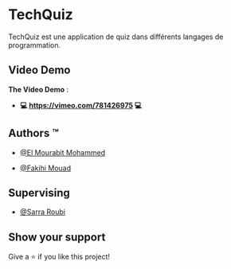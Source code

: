 # TechQuiz
TechQuiz est une application de quiz dans différents langages de programmation.
## Video Demo
**The Video Demo** :

- **💻 https://vimeo.com/781426975 💻**

## Authors ™️

- [@El Mourabit Mohammed](https://github.com/ElMourabit-Mohammed)

- [@Fakihi Mouad](https://github.com/MOFA01)
## Supervising

- [@Sarra Roubi](https://www.linkedin.com/in/sarra-roubi-59448b88/)

## Show your support
Give a ⭐️ if you like this project!
